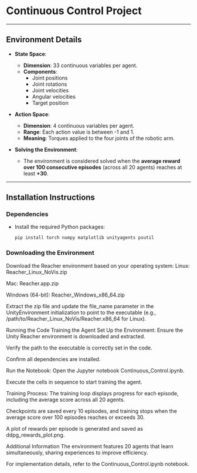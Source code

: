 # Continuous Control Project

---

## Environment Details

- **State Space**:
  - **Dimension**: 33 continuous variables per agent.
  - **Components**:
    - Joint positions
    - Joint rotations
    - Joint velocities
    - Angular velocities
    - Target position

- **Action Space**:
  - **Dimension**: 4 continuous variables per agent.
  - **Range**: Each action value is between -1 and 1.
  - **Meaning**: Torques applied to the four joints of the robotic arm.

- **Solving the Environment**:
  - The environment is considered solved when the **average reward over 100 consecutive episodes** (across all 20 agents) reaches at least **+30**.

---

## Installation Instructions

### Dependencies
- Install the required Python packages:
  ```bash
  pip install torch numpy matplotlib unityagents psutil

### Downloading the Environment
Download the Reacher environment based on your operating system:
Linux: Reacher_Linux_NoVis.zip

Mac: Reacher.app.zip

Windows (64-bit): Reacher_Windows_x86_64.zip

Extract the zip file and update the file_name parameter in the UnityEnvironment initialization to point to the executable (e.g., /path/to/Reacher_Linux_NoVis/Reacher.x86_64 for Linux).

Running the Code
Training the Agent
Set Up the Environment:
Ensure the Unity Reacher environment is downloaded and extracted.

Verify the path to the executable is correctly set in the code.

Confirm all dependencies are installed.

Run the Notebook:
Open the Jupyter notebook Continuous_Control.ipynb.

Execute the cells in sequence to start training the agent.

Training Process:
The training loop displays progress for each episode, including the average score across all 20 agents.

Checkpoints are saved every 10 episodes, and training stops when the average score over 100 episodes reaches or exceeds 30.

A plot of rewards per episode is generated and saved as ddpg_rewards_plot.png.

Additional Information
The environment features 20 agents that learn simultaneously, sharing experiences to improve efficiency.

For implementation details, refer to the Continuous_Control.ipynb notebook.



